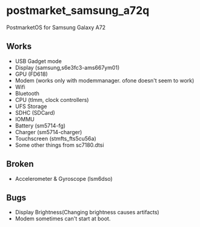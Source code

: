 # postmarket_samsung_a72q
PostmarketOS for Samsung Galaxy A72

## Works
- USB Gadget mode
- Display (samsung,s6e3fc3-ams667ym01)
- GPU (FD618)
- Modem (works only with modemmanager. ofone doesn't seem to work)
- Wifi
- Bluetooth
- CPU (tlmm, clock controllers)
- UFS Storage
- SDHC (SDCard)
- IOMMU
- Battery (sm5714-fg)
- Charger (sm5714-charger)
- Touchscreen (stmfts_fts5cu56a)
- Some other things from sc7180.dtsi
## Broken
- Accelerometer & Gyroscope (lsm6dso)
## Bugs
- Display Brightness(Changing brightness causes artifacts)
- Modem sometimes can't start at boot.
